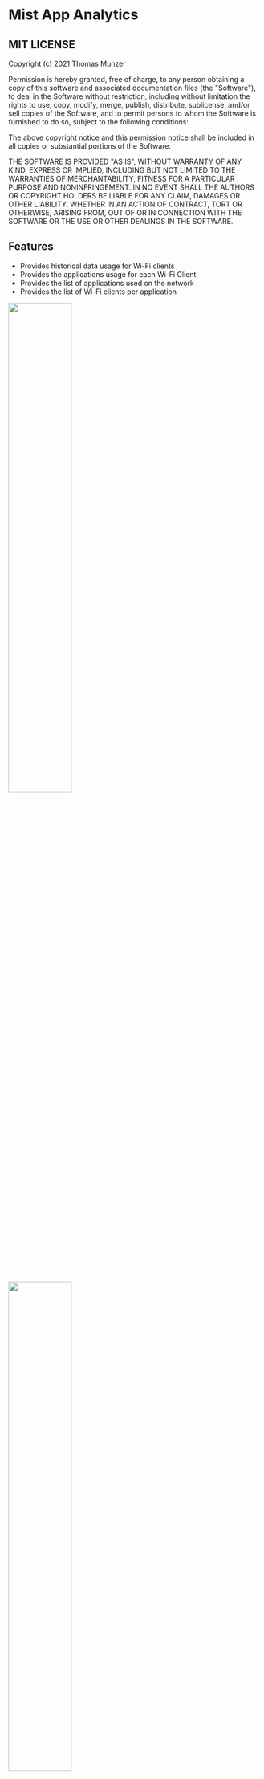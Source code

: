 # Mist App Analytics

## MIT LICENSE
 
Copyright (c) 2021 Thomas Munzer

Permission is hereby granted, free of charge, to any person obtaining a copy of this software and associated documentation files (the "Software"), to deal in the  Software without restriction, including without limitation the rights to use, copy, modify, merge, publish, distribute, sublicense, and/or sell copies of the Software, and to permit persons to whom the Software is furnished to do so, subject to the following conditions:

The above copyright notice and this permission notice shall be included in all copies or substantial portions of the Software.

THE SOFTWARE IS PROVIDED "AS IS", WITHOUT WARRANTY OF ANY KIND, EXPRESS OR IMPLIED, INCLUDING BUT NOT LIMITED TO THE WARRANTIES OF MERCHANTABILITY, FITNESS FOR A PARTICULAR PURPOSE AND NONINFRINGEMENT. IN NO EVENT SHALL THE AUTHORS OR COPYRIGHT HOLDERS BE LIABLE FOR ANY CLAIM, DAMAGES OR OTHER LIABILITY, WHETHER IN AN ACTION OF CONTRACT, TORT OR OTHERWISE, ARISING FROM, OUT OF OR IN CONNECTION WITH THE SOFTWARE OR THE USE OR OTHER DEALINGS IN THE SOFTWARE.


## Features
- Provides historical data usage for Wi-Fi clients
- Provides the applications usage for each Wi-Fi Client
- Provides the list of applications used on the network
- Provides the list of Wi-Fi clients per application



<img src="https://github.com/tmunzer/mist_switch_operator/raw/main/._readme/clients.png"  width="50%"  />
<img src="https://github.com/tmunzer/mist_switch_operator/raw/main/._readme/client_details.png"  width="50%"  />
<img src="https://github.com/tmunzer/mist_switch_operator/raw/main/._readme/apps.png"  width="50%"  />
<img src="https://github.com/tmunzer/mist_switch_operator/raw/main/._readme/app_details.png"  width="50%"  />


## How it's working
* This application requires Mist accounts or API token to be used.
* This application is automatically retrieving the account information and access rights from the Mist Cloud.
* When an admin selects a site, the application is retrieving amm the required information from the Mist Cloud to generate the reports
* There is no information stored on the server side, and all the required information are cached on the web browser side (this means everything will be lost if the page is manually refreshed, or when using the web browser "back" button).


## Installation

This is a demo application using the Mist APIs.

You can run it as a strandalone Python application, or deploy it as a Docker container.

**Note**: The application is not providing secured HTTPS connections. It is highly recommended to deploy it behind a reverse proxy providing HTTPS encryption.

### Standalone deployment
1. download the github repository
2. from the project folder, install the python dependencies (ex: `pip3 install -r requirements.txt`)
3. from the `django_app`folder, start the app with `python3 ./manage.py runserver` (please see Djano server options with `python3 ./manage.py runserver -h`)

### Docker Image
The docker image is available on docker hub: https://hub.docker.com/repository/docker/tmunzer/app_analytics.


The Docket image is listening on port TCP8000

## Configuration
You can configure the settings through a configuration file or through Environment Variables.

### Configuration File
A configuration example with explanation is avaiable in the `django/backend/config_example.py`. This file must be edited and renamed `config.py`.

### Environment Variables
| Variable Name | Type | Default Value | Comment |
| ------------- | ---- | ------------- | ------- |
DJANGO_DEBUG | Number | 0 | Whether or not Django starts in Debug Mode (0=Production, 1=Debug) |
DJANGO_ALLOWED_HOSTS | String |  | FQDN on which Django is listening. Only used in Production Mode |
GOOGLE_API_KEY | String | | Google API Key to use [Google Map Javascript API](https://developers.google.com/maps/gmp-get-started) |
APP_DISLCAIMER | String | | Disclaimer to display on the login page | 

